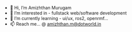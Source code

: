 - 👋 Hi, I’m Amizhthan Murugam
- 👀 I’m interested in - fullstack web/software development
- 🌱 I’m currently learning - ui/ux, ros2, openrmf...
- 📫 Reach me... @ amizhthan.m@dotworld.in

<!---
amizhthan-dotworld/amizhthan-dotworld is a ✨ special ✨ repository because its `README.md` (this file) appears on your GitHub profile.
You can click the Preview link to take a look at your changes.
--->
